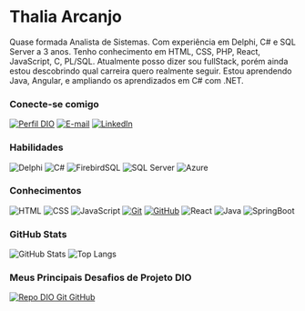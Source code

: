 

# Thalia Arcanjo
Quase formada Analista de Sistemas. Com experiência em Delphi, C# e SQL Server a 3 anos. Tenho conhecimento em HTML, CSS, PHP, React, JavaScript, C, PL/SQL. Atualmente posso dizer sou fullStack, porém ainda estou descobrindo qual carreira quero realmente seguir. Estou aprendendo Java, Angular, e ampliando os aprendizados em C# com .NET. 



### Conecte-se comigo
[![Perfil DIO](https://img.shields.io/badge/-Meu%20Perfil%20na%20DIO-30A3DC?style=for-the-badge)](https://www.dio.me/users/arcanjotha2)
[![E-mail](https://img.shields.io/badge/-Email-000?style=for-the-badge&logo=microsoft-outlook&logoColor=E94D5F)](mailto:thalia.silva1508@gmail.com)
[![LinkedIn](https://img.shields.io/badge/-LinkedIn-000?style=for-the-badge&logo=linkedin&logoColor=30A3DC)](https://www.linkedin.com/in/thalia-silva-623713201)


### Habilidades
![Delphi](https://img.shields.io/badge/Delphi_RAD_Studio-000?style=for-the-badge&logo=delphi&logoColor=B22222)
![C#](https://img.shields.io/badge/C%23-000?style=for-the-badge&logo=csharp&logoColor=239120)
![FirebirdSQL](https://img.shields.io/badge/Firebird-000?style=for-the-badge&logo=firebase&logoColor=CC2927)
![SQL Server](https://img.shields.io/badge/SQL_Server-000?style=for-the-badge&logo=microsoft-sql-server&logoColor=CC2927)
![Azure](https://img.shields.io/badge/Azure_Devops-000?style=for-the-badge&logo=microsoft-azure&logoColor=61DBFB)

### Conhecimentos

![HTML](https://img.shields.io/badge/HTML-000?style=for-the-badge&logo=html5&logoColor=f06529)
![CSS](https://img.shields.io/badge/CSS-000?&style=for-the-badge&logo=css3&logoColor=2965f1)
![JavaScript](https://img.shields.io/badge/JavaScript-000?style=for-the-badge&logo=javascript&logoColor=F0DB4F)
[![Git](https://img.shields.io/badge/Git-000?style=for-the-badge&logo=git&logoColor=E94D5F)](https://git-scm.com/doc) 
[![GitHub](https://img.shields.io/badge/GitHub-000?style=for-the-badge&logo=github&logoColor=white)](https://docs.github.com/)
![React](https://img.shields.io/badge/React-000?style=for-the-badge&logo=react&logoColor=61DBFB)
![Java](https://img.shields.io/badge/Java-000?style=for-the-badge&logo=openjdk&logoColor=f89820)
![SpringBoot](https://img.shields.io/badge/springboot-000?style=for-the-badge&logo=spring&logoColor=6DB33F)

### GitHub Stats

![GitHub Stats](https://github-readme-stats.vercel.app/api?username=ThaliaAcanjo&theme=transparent&bg_color=000&border_color=30A3DC&show_icons=true&icon_color=30A3DC&title_color=E94D5F&text_color=FFF)
![Top Langs](https://github-readme-stats-git-masterrstaa-rickstaa.vercel.app/api/top-langs/?username=ThaliaAcanjo&layout=compact&bg_color=000&border_color=30A3DC&title_color=E94D5F&text_color=FFF)

### Meus Principais Desafios de Projeto DIO
[![Repo DIO Git GitHub](https://github-readme-stats.vercel.app/api/pin/?username=ThaliaAcanjo&repo=dio-lab-open-source&bg_color=000&border_color=30A3DC&show_icons=true&icon_color=30A3DC&title_color=E94D5F&text_color=FFF)](https://github.com/ThaliaAcanjo/dio-lab-open-source)

